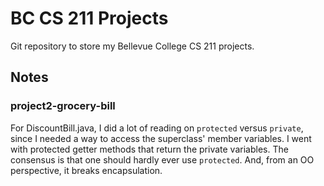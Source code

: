 # BC CS 211 Projects
Git repository to store my Bellevue College CS 211 projects.

## Notes

### project2-grocery-bill

For DiscountBill.java, I did a lot of reading on `protected` versus `private`, since I needed a way to access the superclass' member variables. I went with protected getter methods that return the private variables. The consensus is that one should hardly ever use `protected`. And, from an OO perspective, it breaks encapsulation.
